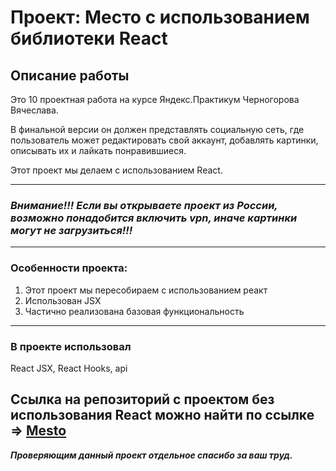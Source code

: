 # Проект: Место с использованием библиотеки React

## Описание работы

Это 10 проектная работа на курсе Яндекс.Практикум Черногорова Вячеслава.

В финальной версии он должен представлять социальную сеть, где пользователь может редактировать свой аккаунт, добавлять картинки, описывать их и лайкать понравившиеся.

Этот проект мы делаем с использованием React.

---

### _Внимание!!! Если вы открываете проект из России, возможно понадобится включить vpn, иначе картинки могут не загрузиться!!!_

---

### Особенности проекта:

1. Этот проект мы пересобираем с использованием реакт
2. Использован JSX
3. Частично реализована базовая функциональность

---

### В проекте использовал

React JSX, React Hooks, api

## Ссылка на репозиторий с проектом без использования React можно найти по ссылке => [Mesto](https://github.com/ChernoSlava/Mesto)

**_Проверяющим данный проект отдельное спасибо за ваш труд._**
